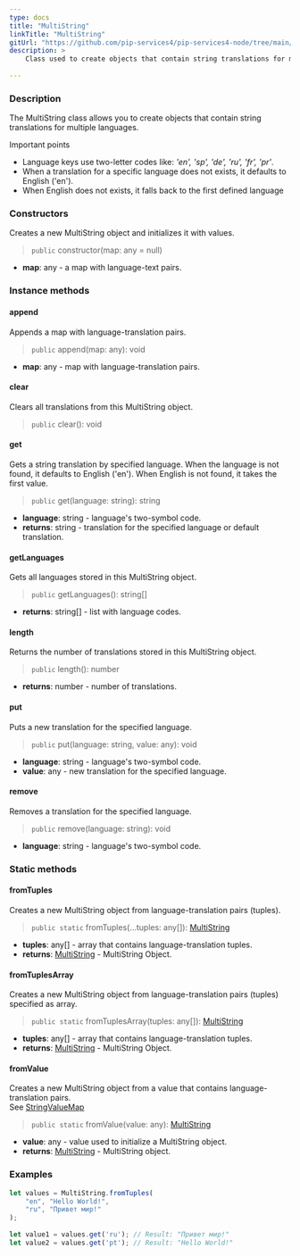 ```yaml
---
type: docs
title: "MultiString"
linkTitle: "MultiString"
gitUrl: "https://github.com/pip-services4/pip-services4-node/tree/main/pip-services4-data-node"
description: > 
    Class used to create objects that contain string translations for multiple languages.
    
---
```


### Description

The MultiString class allows you to create objects that contain string translations for multiple languages.

Important points

- Language keys use two-letter codes like: *'en', 'sp', 'de', 'ru', 'fr', 'pr'*.
- When a translation for a specific language does not exists, it defaults to English ('en').
- When English does not exists, it falls back to the first defined language


### Constructors
Creates a new MultiString object and initializes it with values.

> `public` constructor(map: any = null)

- **map**: any - a map with language-text pairs.


### Instance methods

#### append
Appends a map with language-translation pairs.

> `public` append(map: any): void

- **map**: any - map with language-translation pairs.


#### clear
Clears all translations from this MultiString object.

> `public` clear(): void


#### get
Gets a string translation by specified language.
When the language is not found, it defaults to English ('en').
When English is not found, it takes the first value.

> `public` get(language: string): string 

- **language**: string - language's two-symbol code.
- **returns**: string - translation for the specified language or default translation.


#### getLanguages
Gets all languages stored in this MultiString object.

> `public` getLanguages(): string[]

- **returns**: string[] - list with language codes. 


#### length
Returns the number of translations stored in this MultiString object.

> `public` length(): number

- **returns**: number - number of translations.


#### put
Puts a new translation for the specified language.

> `public` put(language: string, value: any): void

- **language**: string - language's two-symbol code.
- **value**: any - new translation for the specified language.


#### remove
Removes a translation for the specified language.

> `public` remove(language: string): void

- **language**: string - language's two-symbol code.


### Static methods

#### fromTuples
Creates a new MultiString object from language-translation pairs (tuples).

> `public static` fromTuples(...tuples: any[]): [MultiString](../multi_string)

- **tuples**: any[] - array that contains language-translation tuples.
- **returns**: [MultiString](../multi_string) - MultiString Object.


#### fromTuplesArray
Creates a new MultiString object from language-translation pairs (tuples) specified as array.

> `public static` fromTuplesArray(tuples: any[]): [MultiString](../multi_string)

- **tuples**: any[] - array that contains language-translation tuples.
- **returns**: [MultiString](../multi_string) - MultiString Object.


#### fromValue
Creates a new MultiString object from a value that contains language-translation pairs.  
See [StringValueMap](../string_value_map)

> `public static` fromValue(value: any): [MultiString](../multi_string)

- **value**: any - value used to initialize a MultiString object.
- **returns**: [MultiString](../multi_string) - MultiString object.

### Examples

```typescript
let values = MultiString.fromTuples(
    "en", "Hello World!",
    "ru", "Привет мир!"
);
    
let value1 = values.get('ru'); // Result: "Привет мир!"
let value2 = values.get('pt'); // Result: "Hello World!"

```
